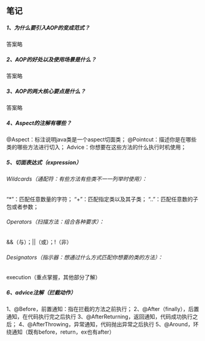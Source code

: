 ## 笔记
##### 1、为什么要引入AOP的变成范式？
答案略
##### 2、AOP的好处以及使用场景是什么？
答案略
##### 3、AOP的两大核心要点是什么？
答案略
##### 4、Aspect的注解有哪些？
@Aspect：标注说明java类是一个aspect切面类；
@Pointcut：描述你是在哪些类的哪些方法进行切入；
Advice：你想要在这些方法的什么执行时机使用；
##### 5、切面表达式（expression）
###### Wildcards（通配符：有些方法有些类不一一列举时使用）：
“*”：匹配任意数量的字符；
“+”：匹配指定类以及其子类；
“..”：匹配任意数的子包或者参数；
###### Operators（扫描方法：组合各种要求）：
&&（与）；||（或）；!（非）

###### Designators（指示器：想通过什么方式匹配你想要的类的方法）：
execution（重点掌握，其他部分了解）

##### 6、advice注解（拦截动作）
1、@Before，前置通知：指在拦截的方法之前执行；
2、@After（finally），后置通知，在代码执行完之后执行
3、@AfterReturning，返回通知，代码成功执行之后；
4、@AfterThrowing，异常通知，代码抛出异常之后执行
5、@Around，环绕通知（既有before，return，ex也有after）